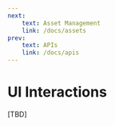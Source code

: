 ```yaml
---
next:
    text: Asset Management
    link: /docs/assets
prev:
    text: APIs
    link: /docs/apis
---
```


<!-- markdownlint-disable MD007 MD010 MD013 MD024 MD033 -->

# UI Interactions

[TBD]
